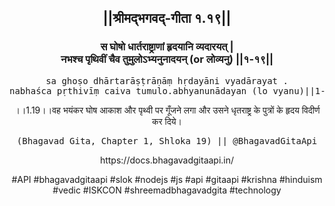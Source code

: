 <center><h2>||श्रीमद्‍भगवद्‍-गीता १.१९||</h2>
<h3>स घोषो धार्तराष्ट्राणां हृदयानि व्यदारयत् |<br/>नभश्च पृथिवीं चैव तुमुलोऽभ्यनुनादयन् (or लोव्यनु) ||१-१९||</h3>
<pre>sa ghoṣo dhārtarāṣṭrāṇāṃ hṛdayāni vyadārayat .<br/>nabhaśca pṛthivīṃ caiva tumulo.abhyanunādayan (lo vyanu)||1-19||</pre>
<p>।।1.19।।वह भयंकर घोष आकाश और पृथ्वी पर गूँजने लगा और उसने धृतराष्ट्र के पुत्रों के हृदय विदीर्ण कर दिये।</p>
<pre>(Bhagavad Gita, Chapter 1, Shloka 19) || @BhagavadGitaApi</pre><p>https://docs.bhagavadgitaapi.in/</p><p>#API #bhagavadgitaapi #slok #nodejs #js #api #gitaapi #krishna #hinduism #vedic #ISKCON #shreemadbhagavadgita #technology</p></center>